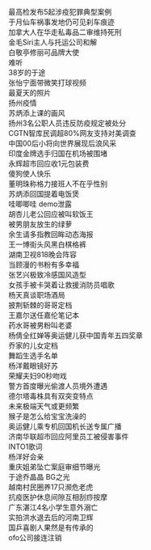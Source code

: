 最高检发布5起涉疫犯罪典型案例  
于月仙车祸事发地仍可见刹车痕迹  
加拿大人在华走私毒品二审维持死刑  
金毛Siri主人与托运公司和解  
白敬亭修丽可品牌大使  
难听  
38岁的于途  
张怡宁面带微笑打球视频  
最夏天的照片  
扬州疫情  
苏炳添上课的画风  
扬州3名公职人员违反防疫规定被处分  
CGTN智库民调超80%网友支持对美调查  
中国00后小将向世界展现后浪风采  
印度金牌选手归国在机场被围堵  
永辉超市回应收1元包装费  
傻狗使人快乐  
董明珠称格力接班人不在乎性别  
苏炳添回国提着电饭煲  
哇唧唧哇 demo泄露  
胡杏儿老公回应被叫软饭王  
被男朋友放生的绿萝  
余生请多指教回眸动态海报  
王一博街头风黑白棋格裤  
湖南卫视818晚会阵容  
当顾漫的书粉有多幸福  
张艺兴极致冷感国风造型  
女孩手被卡哭着让救援消防员唱歌  
杨天真谈职场酒局  
披荆斩棘的哥哥定档  
王嘉尔送任嘉伦笔记本  
药水哥被男粉叫老婆  
杨倩全红婵等奥运健儿获中国青年五四奖章  
乔家的儿女定档  
舞蹈生选手名单  
杨洋戴眼镜好苏  
荣耀夫妇90秒吻戏  
警方首度曝光偷渡人员境外遭遇  
德尔塔毒株具有双突变特点  
未来极端天气或更频繁  
猴子是怎么给宝宝洗澡的  
奥运健儿乘专机回国机长送专属广播  
济南华联超市回应阿里员工被侵害事件  
INTO1歌词  
杨洋好会亲  
重庆姐弟坠亡案庭审细节曝光  
于途乔晶晶 BG之光  
越南村民圈养17只濒危老虎  
抗疫医护休息间隙互相刮痧按摩  
广东湛江4名小学生意外溺亡  
实拍洪水退去后的河南卫辉  
国乒喜剧人果然是有传承的  
ofo公司接连注销  
